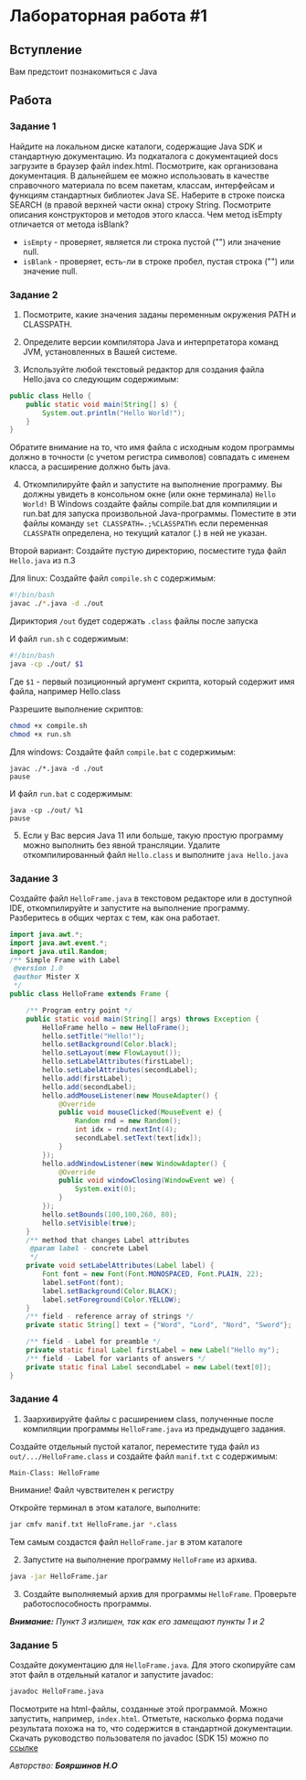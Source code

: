# Лабораторная работа #1

## Вступление

Вам предстоит познакомиться с Java

## Работа

### Задание 1

Найдите на локальном диске каталоги, содержащие Java SDK и
стандартную документацию. Из подкаталога с документацией docs загрузите в
браузер файл index.html. Посмотрите, как организована документация. В
дальнейшем ее можно использовать в качестве справочного материала по всем
пакетам, классам, интерфейсам и функциям стандартных библиотек Java SE.
Наберите в строке поиска SEARCH (в правой верхней части окна) строку String.
Посмотрите описания конструкторов и методов этого класса. Чем метод isEmpty
отличается от метода isBlank? 

* `isEmpty` - проверяет, является ли строка пустой ("") или значение null.
* `isBlank` - проверяет, есть-ли в строке пробел, пустая строка ("") или значение null.

### Задание 2

1) Посмотрите, какие значения заданы переменным окружения PATH и
СLASSPATH.
2) Определите версии компилятора Java и интерпретатора команд JVM,
установленных в Вашей системе.

3) Используйте любой текстовый редактор для создания файла Hello.java со
следующим содержимым:
```Java
public class Hello {
    public static void main(String[] s) {
        System.out.println("Hello World!");
    }
}
```
Обратите внимание на то, что имя файла с исходным кодом программы должно
в точности (с учетом регистра символов) совпадать с именем класса, а
расширение должно быть java.

4) Откомпилируйте файл и запустите на выполнение программу. Вы должны
увидеть в консольном окне (или окне терминала)
`Hello World!`
В Windows создайте файлы compile.bat для компиляции и run.bat для запуска
произвольной Java-программы. Поместите в эти файлы команду `set
CLASSPATH=.;%CLASSPATH%` если переменная `CLASSPATH` определена, но
текущий каталог (.) в ней не указан.

Второй вариант:
Создайте пустую директорию, посместите туда файл `Hello.java` из п.3

Для linux:
Создайте файл `compile.sh` с содержимым:
```bash
#!/bin/bash
javac ./*.java -d ./out
```
Дириктория `/out` будет содержать `.class` файлы после запуска

И файл `run.sh` с содержимым:
```bash
#!/bin/bash
java -cp ./out/ $1
```
Где `$1` - первый позиционный аргумент скрипта,
который содержит имя файла, например Hello.class

Разрешите выполнение скриптов:
```bash
chmod +x compile.sh
chmod +x run.sh
```

Для windows:
Создайте файл `compile.bat` с содержимым:
```
javac ./*.java -d ./out
pause
```
И файл `run.bat` с содержимым:
```
java -cp ./out/ %1
pause
```

5) Если у Вас версия Java 11 или больше, такую простую программу можно
выполнить без явной трансляции. Удалите откомпилированный файл `Hello.class`
и выполните
`java Hello.java`

### Задание 3

Создайте файл `HelloFrame.java` в текстовом редакторе или в
доступной IDE, откомпилируйте и запустите на выполнение программу.
Разберитесь в общих чертах с тем, как она работает.

```Java
import java.awt.*;
import java.awt.event.*;
import java.util.Random;
/** Simple Frame with Label
 @version 1.0
 @author Mister X
 */
public class HelloFrame extends Frame {

    /** Program entry point */
    public static void main(String[] args) throws Exception {
        HelloFrame hello = new HelloFrame();
        hello.setTitle("Hello!");
        hello.setBackground(Color.black);
        hello.setLayout(new FlowLayout());
        hello.setLabelAttributes(firstLabel);
        hello.setLabelAttributes(secondLabel);
        hello.add(firstLabel);
        hello.add(secondLabel);
        hello.addMouseListener(new MouseAdapter() {
            @Override
            public void mouseClicked(MouseEvent e) {
                Random rnd = new Random();
                int idx = rnd.nextInt(4);
                secondLabel.setText(text[idx]);
            }
        });
        hello.addWindowListener(new WindowAdapter() {
            @Override
            public void windowClosing(WindowEvent we) {
                System.exit(0);
            }
        });
        hello.setBounds(100,100,260, 80);
        hello.setVisible(true);
    }
    /** method that changes Label attributes
     @param label - concrete Label
     */
    private void setLabelAttributes(Label label) {
        Font font = new Font(Font.MONOSPACED, Font.PLAIN, 22);
        label.setFont(font);
        label.setBackground(Color.BLACK);
        label.setForeground(Color.YELLOW);
    }
    /** field - reference array of strings */
    private static String[] text = {"Word", "Lord", "Nord", "Sword"};

    /** field - Label for preamble */
    private static final Label firstLabel = new Label("Hello my");
    /** field - Label for variants of answers */
    private static final Label secondLabel = new Label(text[0]);
}
```

### Задание 4

1) Заархивируйте файлы с расширением class, полученные после
компиляции программы `HelloFrame.java` из предыдущего задания.

Создайте отдельный пустой каталог, переместите туда файл из
`out/.../HelloFrame.class` и создайте файл `manif.txt`
с содержимым:

```
Main-Class: HelloFrame
```
Внимание! Файл чувствителен к регистру

Откройте терминал в этом каталоге, выполните:
```bash
jar cmfv manif.txt HelloFrame.jar *.class
```
Тем самым создастся файл `HelloFrame.jar` в этом каталоге

2) Запустите на выполнение программу `HelloFrame` из архива.

```bash
java -jar HelloFrame.jar
```
3) Создайте выполняемый архив для программы `HelloFrame`. Проверьте
работоспособность программы.

***Внимание:** Пункт 3 излишен, так как его замещают пункты 1 и 2*

### Задание 5

Создайте документацию для `HelloFrame.java`. Для этого скопируйте
сам этот файл в отдельный каталог и запустите javadoc:
```bash
javadoc HelloFrame.java
```

Посмотрите на html-файлы, созданные этой программой. Можно запустить,
например, `index.html`. Отметьте, насколько форма подачи результата похожа на
то, что содержится в стандартной документации.
Скачать руководство пользователя по javadoc (SDK 15) можно по [ссылке](https://docs.oracle.com/en/java/javase/15/javadoc/javadoc-guide.pdf)

*Авторство: **Бояршинов Н.О***
